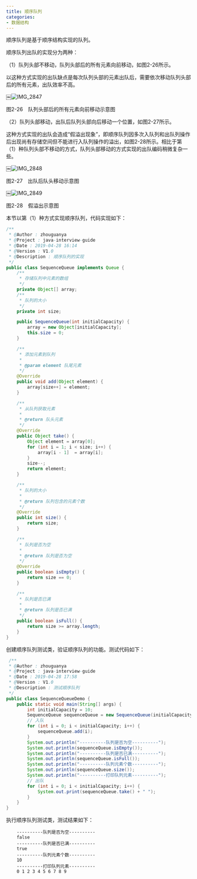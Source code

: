 ```yaml
---
title: 顺序队列
categories:
- 数据结构
---
```

顺序队列是基于顺序结构实现的队列。
<!--more-->
顺序队列出队的实现分为两种：

（1）队列头部不移动，队列头部后的所有元素向前移动，如图2-26所示。

以这种方式实现的出队缺点是每次队列头部的元素出队后，需要依次移动队列头部后的所有元素，出队效率不高。

￼![IMG_2847](https://image.lichongbing.com/IMG_2847.JPG)

图2-26　队列头部后的所有元素向前移动示意图

（2）队列头部移动，出队后队列头部向后移动一个位置，如图2-27所示。

这种方式实现的出队会造成“假溢出现象”，即顺序队列因多次入队列和出队列操作后出现尚有存储空间但不能进行入队列操作的溢出，如图2-28所示。相比于第（1）种队列头部不移动的方式，队列头部移动的方式实现的出队编码稍微复杂一些。

￼![IMG_2848](https://image.lichongbing.com/IMG_2848.JPG)

图2-27　出队后队头移动示意图


￼![IMG_2849](https://image.lichongbing.com/IMG_2849.JPG)

图2-28　假溢出示意图

本节以第（1）种方式实现顺序队列，代码实现如下：

```java
/**
 * @Author : zhouguanya
 * @Project : java-interview-guide
 * @Date : 2019-04-28 16:14
 * @Version : V1.0
 * @Description : 顺序队列的实现
 */
public class SequenceQueue implements Queue {
    /**
     * 存储队列中元素的数组
     */
    private Object[] array;
    /**
     * 队列的大小
     */
    private int size;

    public SequenceQueue(int initialCapacity) {
        array = new Object[initialCapacity];
        this.size = 0;
    }

    /**
     * 添加元素到队列
     *
     * @param element 队尾元素
     */
    @Override
    public void add(Object element) {
        array[size++] = element;
    }

    /**
     * 从队列获取元素
     *
     * @return 队头元素
     */
    @Override
    public Object take() {
        Object element = array[0];
        for (int i = 1; i < size; i++) {
            array[i - 1]  = array[i];
        }
        size--;
        return element;
    }

    /**
     * 队列的大小
     *
     * @return 队列包含的元素个数
     */
    @Override
    public int size() {
        return size;
    }

    /**
     * 队列是否为空
     *
     * @return 队列是否为空
     */
    @Override
    public boolean isEmpty() {
        return size == 0;
    }

    /**
     * 队列是否已满
     *
     * @return 队列是否已满
     */
    public boolean isFull() {
        return size >= array.length;
    }
}


```
创建顺序队列测试类，验证顺序队列的功能。测试代码如下：
```java
￼/**
 * @Author : zhouguanya
 * @Project : java-interview-guide
 * @Date : 2019-04-28 17:58
 * @Version : V1.0
 * @Description : 测试顺序队列
 */
public class SequenceQueueDemo {
    public static void main(String[] args) {
        int initialCapacity = 10;
        SequenceQueue sequenceQueue = new SequenceQueue(initialCapacity);
        // 入队
        for (int i = 0; i < initialCapacity; i++) {
            sequenceQueue.add(i);
        }
        System.out.println("----------队列是否为空----------");
        System.out.println(sequenceQueue.isEmpty());
        System.out.println("----------队列是否已满----------");
        System.out.println(sequenceQueue.isFull());
        System.out.println("----------队列元素个数----------");
        System.out.println(sequenceQueue.size());
        System.out.println("----------打印队列元素----------");
        // 出队
        for (int i = 0; i < initialCapacity; i++) {
            System.out.print(sequenceQueue.take() + " ");
        }
    }
}
```
执行顺序队列测试类，测试结果如下：
```
    ----------队列是否为空----------
    false
    ----------队列是否已满----------
    true
    ----------队列元素个数----------
    10
    ----------打印队列元素----------
    0 1 2 3 4 5 6 7 8 9
```
